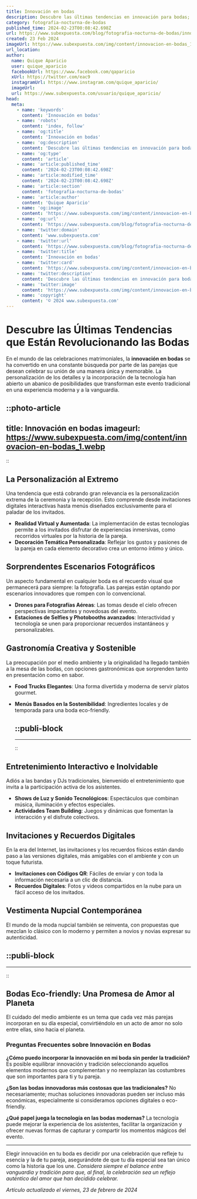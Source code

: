 ```yaml
---
title: Innovación en bodas
description: Descubre las últimas tendencias en innovación para bodas; ideas únicas y creativas para hacer de tu día especial una experiencia inolvidable.
category: fotografia-nocturna-de-bodas
published_time: 2024-02-23T00:08:42.698Z
url: https://www.subexpuesta.com/blog/fotografia-nocturna-de-bodas/innovacion-en-bodas
created: 23 Feb 2024
imageUrl: https://www.subexpuesta.com/img/content/innovacion-en-bodas_1.webp
url_location:
author:
  name: Quique Aparicio
  user: quique_aparicio
  facebookUrl: https://www.facebook.com/qaparicio
  xUrl: https://twitter.com/eac9
  instagramUrl: https://www.instagram.com/quique_aparicio/
  imageUrl: 
  url: https://www.subexpuesta.com/usuario/quique_aparicio/
head:
  meta:
    - name: 'keywords'
      content: 'Innovación en bodas'
    - name: 'robots'
      content: 'index, follow'
    - name: 'og:title'
      content: 'Innovación en bodas'
    - name: 'og:description'
      content: 'Descubre las últimas tendencias en innovación para bodas; ideas únicas y creativas para hacer de tu día especial una experiencia inolvidable.'
    - name: 'og:type'
      content: 'article'
    - name: 'article:published_time'
      content: '2024-02-23T00:08:42.698Z'
    - name: 'article:modified_time'
      content: '2024-02-23T00:08:42.698Z'
    - name: 'article:section'
      content: 'fotografia-nocturna-de-bodas'
    - name: 'article:author'
      content: 'Quique Aparicio'
    - name: 'og:image'
      content: 'https://www.subexpuesta.com/img/content/innovacion-en-bodas_1.webp'
    - name: 'og:url'
      content: 'https://www.subexpuesta.com/blog/fotografia-nocturna-de-bodas/innovacion-en-bodas'
    - name: 'twitter:domain'
      content: 'www.subexpuesta.com'
    - name: 'twitter:url'
      content: 'https://www.subexpuesta.com/blog/fotografia-nocturna-de-bodas/innovacion-en-bodas'
    - name: 'twitter:title'
      content: 'Innovación en bodas'
    - name: 'twitter:card'
      content: 'https://www.subexpuesta.com/img/content/innovacion-en-bodas_1.webp'
    - name: 'twitter:description'
      content: 'Descubre las últimas tendencias en innovación para bodas; ideas únicas y creativas para hacer de tu día especial una experiencia inolvidable.'
    - name: 'twitter:image'
      content: 'https://www.subexpuesta.com/img/content/innovacion-en-bodas_1.webp'
    - name: 'copyright'
      content: '© 2024 www.subexpuesta.com'
---
```

# Descubre las Últimas Tendencias que Están Revolucionando las Bodas

En el mundo de las celebraciones matrimoniales, la **innovación en bodas** se ha convertido en una constante búsqueda por parte de las parejas que desean celebrar su unión de una manera única y memorable. La personalización de los detalles y la incorporación de la tecnología han abierto un abanico de posibilidades que transforman este evento tradicional en una experiencia moderna y a la vanguardia.


::photo-article
---
title: Innovación en bodas
imageurl: https://www.subexpuesta.com/img/content/innovacion-en-bodas_1.webp
---
::


## La Personalización al Extremo

Una tendencia que está cobrando gran relevancia es la personalización extrema de la ceremonia y la recepción. Esto comprende desde invitaciones digitales interactivas hasta menús diseñados exclusivamente para el paladar de los invitados.

- **Realidad Virtual y Aumentada**: La implementación de estas tecnologías permite a los invitados disfrutar de experiencias inmersivas, como recorridos virtuales por la historia de la pareja.
- **Decoración Temática Personalizada**: Reflejar los gustos y pasiones de la pareja en cada elemento decorativo crea un entorno íntimo y único.

## Sorprendentes Escenarios Fotográficos

Un aspecto fundamental en cualquier boda es el recuerdo visual que permanecerá para siempre: la fotografía. Las parejas están optando por escenarios innovadores que rompen con lo convencional.

- **Drones para Fotografías Aéreas**: Las tomas desde el cielo ofrecen perspectivas impactantes y novedosas del evento.
- **Estaciones de Selfies y Photobooths avanzados**: Interactividad y tecnología se unen para proporcionar recuerdos instantáneos y personalizables.

## Gastronomía Creativa y Sostenible

La preocupación por el medio ambiente y la originalidad ha llegado también a la mesa de las bodas, con opciones gastronómicas que sorprenden tanto en presentación como en sabor.

- **Food Trucks Elegantes**: Una forma divertida y moderna de servir platos gourmet.
- **Menús Basados en la Sostenibilidad**: Ingredientes locales y de temporada para una boda eco-friendly.


  ::publi-block
  ---
  ---
  ::
  
  
## Entretenimiento Interactivo e Inolvidable

Adiós a las bandas y DJs tradicionales, bienvenido el entretenimiento que invita a la participación activa de los asistentes.

- **Shows de Luz y Sonido Tecnológicos**: Espectáculos que combinan música, iluminación y efectos especiales.
- **Actividades Team Building**: Juegos y dinámicas que fomentan la interacción y el disfrute colectivos.

## Invitaciones y Recuerdos Digitales

En la era del Internet, las invitaciones y los recuerdos físicos están dando paso a las versiones digitales, más amigables con el ambiente y con un toque futurista.

- **Invitaciones con Códigos QR**: Fáciles de enviar y con toda la información necesaria a un clic de distancia.
- **Recuerdos Digitales**: Fotos y videos compartidos en la nube para un fácil acceso de los invitados.

## Vestimenta Nupcial Contemporánea

El mundo de la moda nupcial también se reinventa, con propuestas que mezclan lo clásico con lo moderno y permiten a novios y novias expresar su autenticidad.


  ::publi-block
  ---
  ---
  ::
  
  
## Bodas Eco-friendly: Una Promesa de Amor al Planeta

El cuidado del medio ambiente es un tema que cada vez más parejas incorporan en su día especial, convirtiéndolo en un acto de amor no solo entre ellas, sino hacia el planeta.

### Preguntas Frecuentes sobre Innovación en Bodas

**¿Cómo puedo incorporar la innovación en mi boda sin perder la tradición?**
Es posible equilibrar innovación y tradición seleccionando aquellos elementos modernos que complementan y no reemplazan las costumbres que son importantes para ti y tu pareja.

**¿Son las bodas innovadoras más costosas que las tradicionales?**
No necesariamente; muchas soluciones innovadoras pueden ser incluso más económicas, especialmente si consideramos opciones digitales o eco-friendly.

**¿Qué papel juega la tecnología en las bodas modernas?**
La tecnología puede mejorar la experiencia de los asistentes, facilitar la organización y ofrecer nuevas formas de capturar y compartir los momentos mágicos del evento.

---

Elegir innovación en tu boda es decidir por una celebración que refleje tu esencia y la de tu pareja, asegurándote de que tu día especial sea tan único como la historia que los une. *Considera siempre el balance entre vanguardia y tradición para que, al final, la celebración sea un reflejo auténtico del amor que han decidido celebrar.*

_Artículo actualizado el viernes, 23 de febrero de 2024_